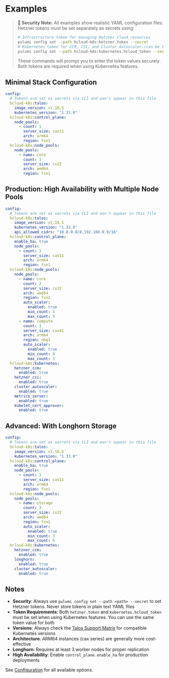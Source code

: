 # Examples

> **🔐 Security Note:** All examples show realistic YAML configuration files. Hetzner tokens must be set separately as secrets using:
>
> ```sh
> # Infrastructure token for managing Hetzner Cloud resources
> pulumi config set --path hcloud-k8s:hetzner.token --secret
> # Kubernetes token for CCM, CSI, and Cluster Autoscaler (can be the same token)
> pulumi config set --path hcloud-k8s:kubernetes.hcloud_token --secret
> ```
>
> These commands will prompt you to enter the token values securely. Both tokens are required when using Kubernetes features.

## Minimal Stack Configuration

```yaml
config:
  # Tokens are set as secrets via CLI and won't appear in this file
  hcloud-k8s:talos:
    image_version: v1.10.5
    kubernetes_version: "1.33.0"
  hcloud-k8s:control_plane:
    node_pools:
      - count: 1
        server_size: cax11
        arch: arm64
        region: fsn1
  hcloud-k8s:node_pools:
    node_pools:
      - name: core
        count: 1
        server_size: cx22
        arch: amd64
        region: fsn1
```

## Production: High Availability with Multiple Node Pools

```yaml
config:
  # Tokens are set as secrets via CLI and won't appear in this file
  hcloud-k8s:talos:
    image_version: v1.10.5
    kubernetes_version: "1.33.0"
    api_allowed_cidrs: "10.0.0.0/8,192.168.0.0/16"
  hcloud-k8s:control_plane:
    enable_ha: true
    node_pools:
      - count: 3
        server_size: cax11
        arch: arm64
        region: fsn1
  hcloud-k8s:node_pools:
    node_pools:
      - name: core
        count: 2
        server_size: cx22
        arch: amd64
        region: fsn1
        auto_scaler:
          enabled: true
          min_count: 1
          max_count: 5
      - name: compute
        count: 1
        server_size: cax41
        arch: arm64
        region: nbg1
        auto_scaler:
          enabled: true
          min_count: 0
          max_count: 3
  hcloud-k8s:kubernetes:
    hetzner_ccm:
      enabled: true
    hetzner_csi:
      enabled: true
    cluster_autoscaler:
      enabled: true
    metrics_server:
      enabled: true
    kubelet_cert_approver:
      enabled: true
```

## Advanced: With Longhorn Storage

```yaml
config:
  # Tokens are set as secrets via CLI and won't appear in this file
  hcloud-k8s:talos:
    image_version: v1.10.5
    kubernetes_version: "1.33.0"
  hcloud-k8s:control_plane:
    enable_ha: true
    node_pools:
      - count: 3
        server_size: cax11
        arch: arm64
        region: fsn1
  hcloud-k8s:node_pools:
    node_pools:
      - name: storage
        count: 3
        server_size: cx22
        arch: amd64
        region: fsn1
        auto_scaler:
          enabled: true
          min_count: 3
          max_count: 6
  hcloud-k8s:kubernetes:
    hetzner_ccm:
      enabled: true
    longhorn:
      enabled: true
    cluster_autoscaler:
      enabled: true
```

## Notes

- **Security**: Always use `pulumi config set --path <path> --secret` to set Hetzner tokens. Never store tokens in plain text YAML files
- **Token Requirements**: Both `hetzner.token` and `kubernetes.hcloud_token` must be set when using Kubernetes features. You can use the same token value for both
- **Versions**: Always check the [Talos Support Matrix](https://www.talos.dev/v1.10/introduction/support-matrix/) for compatible Kubernetes versions
- **Architecture**: ARM64 instances (cax series) are generally more cost-effective
- **Longhorn**: Requires at least 3 worker nodes for proper replication
- **High Availability**: Enable `control_plane.enable_ha` for production deployments

See [Configuration](configuration.md) for all available options.
